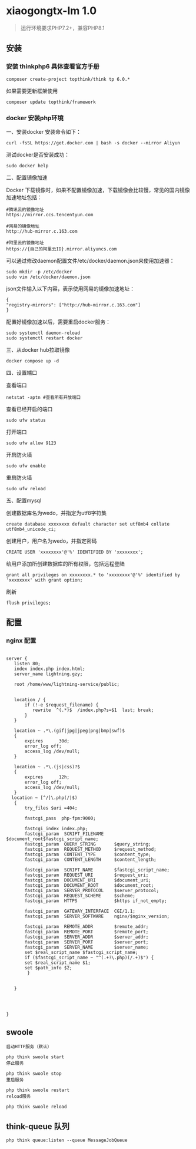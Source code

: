 xiaogongtx-Im 1.0
===============

> 运行环境要求PHP7.2+，兼容PHP8.1

## 安装
### 安装 thinkphp6 具体查看官方手册
~~~
composer create-project topthink/think tp 6.0.*
~~~

如果需要更新框架使用
~~~
composer update topthink/framework
~~~
### docker 安装php环境
一、安装docker
安装命令如下：

`curl -fsSL https://get.docker.com | bash -s docker --mirror Aliyun
`

测试docker是否安装成功：

`sudo docker help
`

二、配置镜像加速

Docker 下载镜像时，如果不配置镜像加速，下载镜像会比较慢，常见的国内镜像加速地址包括：
~~~
#腾讯云的镜像地址
https://mirror.ccs.tencentyun.com

#网易的镜像地址
http://hub-mirror.c.163.com

#阿里云的镜像地址
https://{自己的阿里云ID}.mirror.aliyuncs.com
~~~

可以通过修改daemon配置文件/etc/docker/daemon.json来使用加速器：
~~~
sudo mkdir -p /etc/docker
sudo vim /etc/docker/daemon.json
~~~

json文件输入以下内容，表示使用网易的镜像加速地址：
~~~
{
"registry-mirrors": ["http://hub-mirror.c.163.com"]
}
~~~
配置好镜像加速以后，需要重启docker服务：
~~~
sudo systemctl daemon-reload
sudo systemctl restart docker
~~~

三、从docker hub拉取镜像
~~~
docker compose up -d
~~~


四、设置端口

  查看端口
  ~~~
  netstat -aptn #查看所有开放端口
   ~~~
  查看已经开启的端口
  ~~~
  sudo ufw status
  ~~~
  打开端口
  ~~~
  sudo ufw allow 9123
  ~~~
  开启防火墙
  ~~~
  sudo ufw enable
  ~~~
  重启防火墙
  ~~~
  sudo ufw reload
  ~~~

  五、配置mysql

  创建数据库名为wedo，并指定为utf8字符集
   ~~~
  create database xxxxxxxx default character set utf8mb4 collate utf8mb4_unicode_ci;
   ~~~
  创建用户，用户名为wedo，并指定密码
   ~~~
  CREATE USER 'xxxxxxxx'@'%' IDENTIFIED BY 'xxxxxxxx';
   ~~~
  给用户添加所创建数据库的所有权限，包括远程登陆
   ~~~
  grant all privileges on xxxxxxxx.* to 'xxxxxxxx'@'%' identified by 'xxxxxxxx' with grant option;
   ~~~
  刷新
   ~~~
  flush privileges;
   ~~~
## 配置

### nginx 配置
 ~~~
 
server {
    listen 80;
    index index.php index.html;
    server_name lightning.gzy;

    root /home/www/lightning-service/public;


    location / {
        if (!-e $request_filename) {
           rewrite  ^(.*)$  /index.php?s=$1  last; break;
        }
    }

    location ~ .*\.(gif|jpg|jpeg|png|bmp|swf)$
    {
        expires      30d;
        error_log off;
        access_log /dev/null;
    }

    location ~ .*\.(js|css)?$
    {
        expires      12h;
        error_log off;
        access_log /dev/null;
    }
   location ~ [^/]\.php(/|$)
   	{
   		try_files $uri =404;

   		fastcgi_pass  php-fpm:9000;

   		fastcgi_index index.php;
   		fastcgi_param  SCRIPT_FILENAME    $document_root$fastcgi_script_name;
        fastcgi_param  QUERY_STRING       $query_string;
        fastcgi_param  REQUEST_METHOD     $request_method;
        fastcgi_param  CONTENT_TYPE       $content_type;
        fastcgi_param  CONTENT_LENGTH     $content_length;

        fastcgi_param  SCRIPT_NAME        $fastcgi_script_name;
        fastcgi_param  REQUEST_URI        $request_uri;
        fastcgi_param  DOCUMENT_URI       $document_uri;
        fastcgi_param  DOCUMENT_ROOT      $document_root;
        fastcgi_param  SERVER_PROTOCOL    $server_protocol;
        fastcgi_param  REQUEST_SCHEME     $scheme;
        fastcgi_param  HTTPS              $https if_not_empty;

        fastcgi_param  GATEWAY_INTERFACE  CGI/1.1;
        fastcgi_param  SERVER_SOFTWARE    nginx/$nginx_version;

        fastcgi_param  REMOTE_ADDR        $remote_addr;
        fastcgi_param  REMOTE_PORT        $remote_port;
        fastcgi_param  SERVER_ADDR        $server_addr;
        fastcgi_param  SERVER_PORT        $server_port;
        fastcgi_param  SERVER_NAME        $server_name;
        set $real_script_name $fastcgi_script_name;
        if ($fastcgi_script_name ~ "^(.+?\.php)(/.+)$") {
        set $real_script_name $1;
        set $path_info $2;
         }


   	}


    
   
}
 ~~~

## swoole 

 ~~~
 启动HTTP服务（默认）

php think swoole start
停止服务

php think swoole stop
重启服务

php think swoole restart
reload服务

php think swoole reload
 ~~~

## think-queue 队列
 ~~~
 php think queue:listen --queue MessageJobQueue
 ~~~

